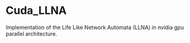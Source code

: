# Cuda_LLNA

Implementation of the Life Like Network Automata (LLNA) in nvidia gpu parallel architecture.
